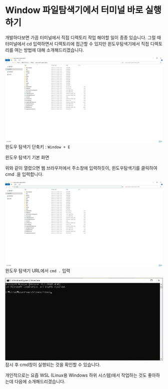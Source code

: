 # Window 파일탐색기에서 터미널 바로 실행하기

개발하다보면 가끔 터미널에서 직접 디렉토리 작업 해야할 일이 종종 있습니다.
그럴 때 터미널에서 cd 입력하면서 디렉토리에 접근할 수 있지만 윈도우탐색기에서 직접 디렉토리를 여는 방법에 대해 소개해드리겠습니다.

![terminal1](img/terminal1.jpg)
윈도우 탐색기 단축키 : `Window + E`

윈도우 탐색기 기본 화면

위와 같이 열렸으면 웹 브라우저에서 주소창에 입력하듯이, 윈도우탐색기를 클릭하여 cmd .을 입력합니다.

![terminal2](img/terminal2.jpg)
윈도우 탐색기 URL에서 `cmd .` 입력

![terminal3](img/terminal3.jpg)
잠시 후 cmd창이 실행되는 것을 확인할 수 있습니다.

개인적으로는 요즘 WSL (Linux용 Windows 하위 시스템)에서 작업하는 것도 좋아하는데 다음에 소개해드리겠습니다.
